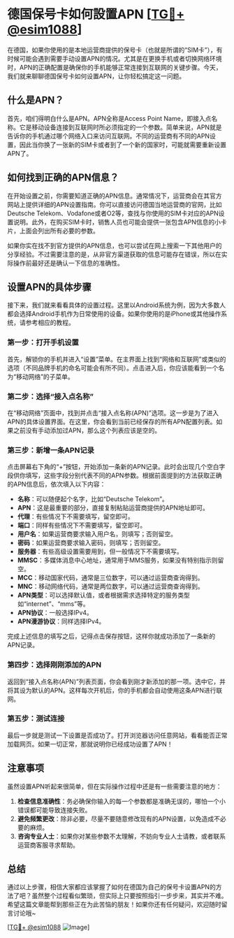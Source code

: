 # 德国保号卡如何設置APN [[TG💪+ @esim1088](https://t.me/s/esim1088)]

在德国，如果你使用的是本地运营商提供的保号卡（也就是所谓的“SIM卡”），有时候可能会遇到需要手动设置APN的情况。尤其是在更换手机或者切换网络环境时，APN的正确配置是确保你的手机能够正常连接到互联网的关键步骤。今天，我们就来聊聊德国保号卡如何设置APN，让你轻松搞定这一问题。

## 什么是APN？

首先，咱们得明白什么是APN。APN全称是Access Point Name，即接入点名称。它是移动设备连接到互联网时所必须指定的一个参数。简单来说，APN就是告诉你的手机通过哪个网络入口来访问互联网。不同的运营商有不同的APN设置，因此当你换了一张新的SIM卡或者到了一个新的国家时，可能就需要重新设置APN了。

## 如何找到正确的APN信息？

在开始设置之前，你需要知道正确的APN信息。通常情况下，运营商会在其官方网站上提供详细的APN设置指南。你可以直接访问德国当地运营商的官网，比如Deutsche Telekom、Vodafone或者O2等，查找与你使用的SIM卡对应的APN设置说明。此外，在购买SIM卡时，销售人员也可能会提供一张包含APN信息的小卡片，上面会列出所有必要的参数。

如果你实在找不到官方提供的APN信息，也可以尝试在网上搜索一下其他用户的分享经验。不过需要注意的是，从非官方渠道获取的信息可能存在错误，所以在实际操作前最好还是确认一下信息的准确性。

## 设置APN的具体步骤

接下来，我们就来看看具体的设置过程。这里以Android系统为例，因为大多数人都会选择Android手机作为日常使用的设备。如果你使用的是iPhone或其他操作系统，请参考相应的教程。

### 第一步：打开手机设置

首先，解锁你的手机并进入“设置”菜单。在主界面上找到“网络和互联网”或类似的选项（不同品牌手机的命名可能会有所不同）。点击进入后，你应该能看到一个名为“移动网络”的子菜单。

### 第二步：选择“接入点名称”

在“移动网络”页面中，找到并点击“接入点名称(APN)”选项。这一步是为了进入APN的具体设置界面。在这里，你会看到当前已经保存的所有APN配置列表。如果之前没有手动添加过APN，那么这个列表应该是空的。

### 第三步：新增一条APN记录

点击屏幕右下角的“+”按钮，开始添加一条新的APN记录。此时会出现几个空白字段供你填写，这些字段分别代表不同的APN参数。根据前面提到的方法获取正确的APN信息后，依次填入以下内容：

- **名称**：可以随便起个名字，比如“Deutsche Telekom”。
- **APN**：这是最重要的部分，直接复制粘贴运营商提供的APN地址即可。
- **代理**：有些情况下不需要填写，留空即可。
- **端口**：同样有些情况下不需要填写，留空即可。
- **用户名**：如果运营商要求输入用户名，则填写；否则留空。
- **密码**：如果运营商要求输入密码，则填写；否则留空。
- **服务器**：有些高级设置需要用到，但一般情况下不需要填写。
- **MMSC**：多媒体消息中心地址，通常用于MMS服务，如果没有特别指示则留空。
- **MCC**：移动国家代码，通常是三位数字，可以通过运营商查询得到。
- **MNC**：移动网络代码，通常是两位数字，可以通过运营商查询得到。
- **APN类型**：可以选择默认值，或者根据需求选择特定的服务类型如“internet”、“mms”等。
- **APN协议**：一般选择IPv4。
- **APN漫游协议**：同样选择IPv4。

完成上述信息的填写之后，记得点击保存按钮，这样你就成功添加了一条新的APN记录。

### 第四步：选择刚刚添加的APN

返回到“接入点名称(APN)”列表页面，你会看到刚才新添加的那一项。选中它，并将其设为默认的APN。这样每次开机后，你的手机都会自动使用这条APN进行联网。

### 第五步：测试连接

最后一步就是测试一下设置是否成功了。打开浏览器访问任意网站，看看能否正常加载网页。如果一切正常，那就说明你已经成功设置了APN！

## 注意事项

虽然设置APN听起来很简单，但在实际操作过程中还是有一些需要注意的地方：

1. **检查信息准确性**：务必确保你输入的每一个参数都是准确无误的，哪怕一个小错误都可能导致连接失败。
2. **避免频繁更改**：除非必要，尽量不要随意修改现有的APN设置，以免造成不必要的麻烦。
3. **咨询专业人士**：如果你对某些参数不太理解，不妨向专业人士请教，或者联系运营商客服寻求帮助。

## 总结

通过以上步骤，相信大家都应该掌握了如何在德国为自己的保号卡设置APN的方法了吧？虽然整个过程看似繁琐，但实际上只要按照指引一步步来，其实并不难。希望这篇文章能帮到那些正在为此苦恼的朋友！如果你还有任何疑问，欢迎随时留言讨论哦~

[[TG💪+ @esim1088](https://t.me/s/esim1088) ![Image](https://i.postimg.cc/4NQfJmqS/Snipaste-2025-05-13-00-14-12.png)]